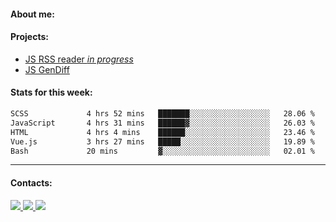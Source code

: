 #### About me:

#### Projects:
- [JS RSS reader *in progress*](https://github.com/GKoil/frontend-project-lvl3)
- [JS GenDiff](https://github.com/GKoil/GenDiff)

#### Stats for this week:
<!--START_SECTION:waka-->

```txt
SCSS             4 hrs 52 mins   ███████░░░░░░░░░░░░░░░░░░   28.06 %
JavaScript       4 hrs 31 mins   ██████▓░░░░░░░░░░░░░░░░░░   26.03 %
HTML             4 hrs 4 mins    ██████░░░░░░░░░░░░░░░░░░░   23.46 %
Vue.js           3 hrs 27 mins   █████░░░░░░░░░░░░░░░░░░░░   19.89 %
Bash             20 mins         ▓░░░░░░░░░░░░░░░░░░░░░░░░   02.01 %
```

<!--END_SECTION:waka-->
---
#### Contacts:

<a target='_blank' title='LinkedIn' href="https://www.linkedin.com/in/gkoil/">
  <img src="https://img.shields.io/badge/LinkedIn-0077B5?style=for-the-badge&logo=linkedin&logoColor=white" />
</a>
<a target='_blank' title='Telegram' href="https://t.me/gkoil">
  <img src="https://img.shields.io/badge/Telegram-2CA5E0?style=for-the-badge&logo=telegram&logoColor=white" />
</a>
<a target='_blank' title='Gmail' href="mailto: gk.grigorev@gmail.com">
  <img src="https://img.shields.io/badge/Gmail-D14836?style=for-the-badge&logo=gmail&logoColor=white" />
</a>

